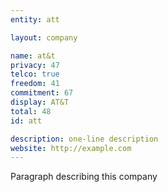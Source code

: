 ```yaml
---
entity: att

layout: company

name: at&t
privacy: 47
telco: true
freedom: 41
commitment: 67
display: AT&T
total: 48
id: att

description: one-line description
website: http://example.com
---
```


Paragraph describing this company
